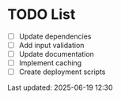 # TODO List

- [ ] Update dependencies
- [ ] Add input validation
- [ ] Update documentation
- [ ] Implement caching
- [ ] Create deployment scripts

Last updated: 2025-06-19 12:30
